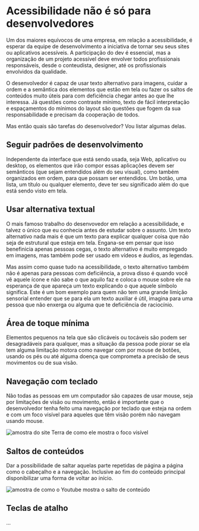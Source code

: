 # Acessibilidade não é só para desenvolvedores

Um dos maiores equívocos de uma empresa, em relação a acessibilidade, é esperar da equipe de desenvolvimento a iniciativa de tornar seu seus sites ou aplicativos acessíveis. A participação do dev é essencial, mas a organização de um projeto acessível deve envolver todos profissionais responsáveis, desde o conteudista, designer, até os profissionais envolvidos da qualidade.

O desenvolvedor é capaz de usar texto alternativo para imagens, cuidar a ordem e a semântica dos elementos que estão em tela ou fazer os saltos de conteúdos muito úteis para com deficiência chegar antes ao que lhe interessa. Já questões como contraste mínimo, texto de fácil interpretação e espaçamentos do mínimos do layout são questões que fogem da sua responsabilidade e precisam da cooperação de todos.

Mas então quais são tarefas do desenvolvedor? Vou listar algumas delas.

## Seguir padrões de desenvolvimento

Independente da interface que está sendo usada, seja Web, aplicativo ou desktop, os elementos que irão compor essas aplicações devem ser semânticos (que sejam entendidos além do seu visual), como também organizados em ordem, para que possam ser entendidos. Um botão, uma lista, um título ou qualquer elemento, deve ter seu significado além do que está sendo visto em tela.

## Usar alternativa textual

O mais famoso trabalho do desenvovedor em relação a acessibilidade, e talvez o único que eu conhecia antes de estudar sobre o assunto. Um texto alternativo nada mais é que um texto para explicar qualquer coisa que não seja de estrutural que esteja em tela. Engana-se em pensar que isso benefinicia apenas pessoas cegas, o texto alternativo é muito empregado em imagens, mas também pode ser usado em vídeos e áudios, as legendas.

Mas assim como quase tudo na acessibilidade, o texto alternativo também não é apenas para pessoas com deficiência, a prova disso é quando você vê aquele ícone e não sabe o que aquilo faz e coloca o mouse sobre ele na esperança de que apareça um texto explicando o que aquele símbolo significa. Este é um bom exemplo para quem não tem uma grande limição sensorial entender que se para ela um texto auxiliar é útil, imagina para uma pessoa que não enxerga ou alguma que te deficiência de raciocínio.

## Área de toque mínima

Elementos pequenos na tela que são clicáveis ou tocáveis são podem ser desagradáveis para qualquer, mas a situação da pessoa pode piorar se ela tem alguma limitação motora como navegar com por mouse de botões, usando os pés ou até alguma doença que comprometa a precisão de seus movimentos ou de sua visão.

## Navegação com teclado

Não todas as pessoas em um computador são capazes de usar mouse, seja por limitações de visão ou movimento, então é importante que o desenvolvedor tenha feito uma navegação por teclado que esteja na ordem e com um foco visível para aqueles que têm visão porém não navegam usando mouse.

![amostra do site Terra de como ele mostra o foco visível](https://user-images.githubusercontent.com/27368585/112067430-cc826000-8b46-11eb-8361-0793bced04be.png)

## Saltos de conteúdos

Dar a possibilidade de saltar aquelas parte repetidas de página a página como o cabeçalho e a navegação. Inclusive ao fim do conteúdo principal disponibilizar uma forma de voltar ao início.

![amostra de como o Youtube mostra o salto de conteúdo](https://user-images.githubusercontent.com/27368585/112067736-54686a00-8b47-11eb-8e13-55356c3a60e0.png)

## Teclas de atalho

...


